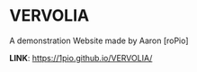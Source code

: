 # VERVOLIA
A demonstration Website made by Aaron [roPio]




**LINK**: https://1pio.github.io/VERVOLIA/
